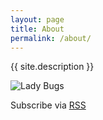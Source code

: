 ```yaml
---
layout: page
title: About
permalink: /about/
---
```


{{ site.description }}

![Lady Bugs](../images/lady-bugs.png)

<p class="rss-subscribe"> Subscribe via <a href="{{ "/feed.xml" | prepend: site.baseurl }}">RSS</a></p>
